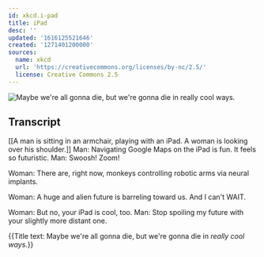 ```yaml
---
id: xkcd.i-pad
title: iPad
desc: ''
updated: '1616125521646'
created: '1271401200000'
sources:
  name: xkcd
  url: 'https://creativecommons.org/licenses/by-nc/2.5/'
  license: Creative Commons 2.5
---
```

![Maybe we're all gonna die, but we're gonna die in *really cool ways*.](https://imgs.xkcd.com/comics/ipad.png)

## Transcript
[[A man is sitting in an armchair, playing with an iPad. A woman is looking over his shoulder.]]
Man: Navigating Google Maps on the iPad is fun. It feels so futuristic.
Man: Swoosh! Zoom!

Woman: There are, right now, monkeys controlling robotic arms via neural implants.

Woman: A huge and alien future is barreling toward us. And I can't WAIT.

Woman: But no, your iPad is cool, too.
Man: Stop spoiling my future with your slightly more distant one.

{{Title text: Maybe we're all gonna die, but we're gonna die in *really cool ways*.}}
